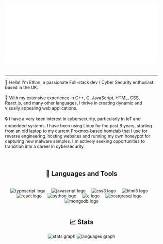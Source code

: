 <div align="center">
	<a href="https://github.com/sudoxyz/sudoxyz/blame/main/header.svg">
		<picture>
		  <img src="header.svg" width="900" height="200" alt="Click to see the source">
		</picture>
	</a>
</div>
<br>

---

<p align="left">👋 Hello! I'm Ethan, a passionate Full-stack dev / Cyber Security enthusiast based in the UK.<br><br>🧱 With my extensive experience in C++, C, JavaScript, HTML, CSS, React.js, and many other languages, I thrive in creating dynamic and visually appealing web applications. <br><br>🔒 I have a very keen interest in cybersecurity, particularly in IoT and embedded systems. I have been using Linux for the past 8 years, starting from an old laptop to my current Proxmox-based homelab that I use for reverse engineering, hosting websites and running my own honeypot for capturing new malware samples. I'm actively seeking opportunities to transition into a career in cybersecurity.</p>

###
<br>


<h2 align="center">🧰 Languages and Tools</h2>

<br>

<div align="center">
  <img src="https://cdn.jsdelivr.net/gh/devicons/devicon/icons/typescript/typescript-original.svg" height="30" alt="typescript logo"  />
  <img width="12" />
  <img src="https://cdn.jsdelivr.net/gh/devicons/devicon/icons/javascript/javascript-original.svg" height="30" alt="javascript logo"  />
  <img width="12" />
  <img src="https://cdn.jsdelivr.net/gh/devicons/devicon/icons/css3/css3-original.svg" height="30" alt="css3 logo"  />
  <img width="12" />
  <img src="https://cdn.jsdelivr.net/gh/devicons/devicon/icons/html5/html5-original.svg" height="30" alt="html5 logo"  />
  <img width="12" />
  <img src="https://cdn.jsdelivr.net/gh/devicons/devicon/icons/react/react-original.svg" height="30" alt="react logo"  />
  <img width="12" />
  <img src="https://cdn.jsdelivr.net/gh/devicons/devicon/icons/python/python-original.svg" height="30" alt="python logo"  />
  <img width="12" />
  <img src="https://cdn.jsdelivr.net/gh/devicons/devicon/icons/c/c-original.svg" height="30" alt="c logo"  />
  <img width="12" />
  <img src="https://cdn.jsdelivr.net/gh/devicons/devicon/icons/postgresql/postgresql-original.svg" height="30" alt="postgresql logo"  />
  <img width="12" />
  <img src="https://cdn.jsdelivr.net/gh/devicons/devicon/icons/mongodb/mongodb-original.svg" height="30" alt="mongodb logo"  />
</div>

<br>


<h2 align="center">📈 Stats</h2>


<div align="center">
  <img src="https://github-readme-stats.vercel.app/api?username=sudoxyz&hide_title=true&hide_rank=true&show_icons=true&include_all_commits=true&count_private=true&disable_animations=false&theme=nord&locale=en&hide_border=true&order=1" height="150" alt="stats graph" />
  <img src="https://github-readme-stats.vercel.app/api/top-langs?username=sudoxyz&locale=en&hide_title=true&layout=compact&card_width=320&langs_count=5&theme=nord&hide_border=true&order=2" height="150" alt="languages graph"  />
</div>




###
